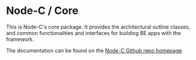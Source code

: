 # Node-C / Core
This is Node-C's core package. It provides the architectural outline classes, and common functionalities and interfaces for building BE apps with the framework.

The documentation can be found on the [Node-C Github repo homepage](https://github.com/RazorDude/node-c).
